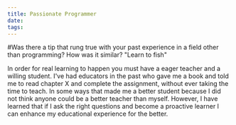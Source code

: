 ```yaml
---
title: Passionate Programmer
date: 
tags:
---
```


#Was there a tip that rung true with your past experience in a field other than programming? How was it similar? "Learn to fish"

In order for real learning to happen you must have a eager teacher and a willing student. I've had educators in the past who gave me a book and told me to read chapter X and complete the assignment, without ever taking the time to teach.  In some ways that made me a better student because I did not think anyone could be a better teacher than myself. However, I have learned that if I ask the right questions and become a proactive learner I can enhance my educational experience for the better. 

